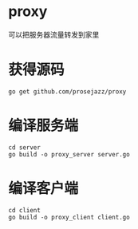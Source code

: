 # proxy

可以把服务器流量转发到家里

# 获得源码

```
go get github.com/prosejazz/proxy
```

# 编译服务端

```
cd server
go build -o proxy_server server.go
```

# 编译客户端

```
cd client
go build -o proxy_client client.go
```
